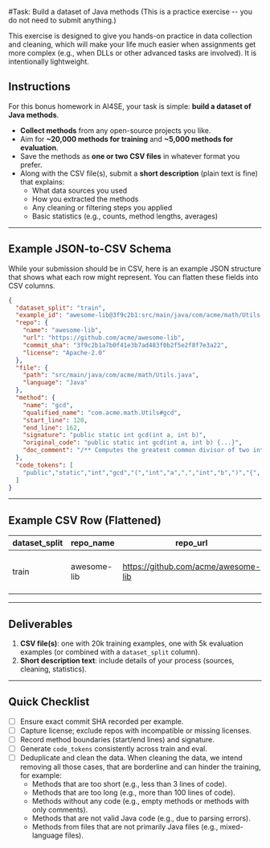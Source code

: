 
#Task: Build a dataset of Java methods
(This is a practice exercise -- you do not need to submit anything.)

This exercise is designed to give you hands-on practice in data collection and cleaning, which will make your life much easier when assignments get more complex (e.g., when DLLs or other advanced tasks are involved). It is intentionally lightweight.



## Instructions
For this bonus homework in AI4SE, your task is simple: **build a dataset of Java methods**.  

- **Collect methods** from any open-source projects you like.  
- Aim for **~20,000 methods for training** and **~5,000 methods for evaluation**.  
- Save the methods as **one or two CSV files** in whatever format you prefer.  
- Along with the CSV file(s), submit a **short description** (plain text is fine) that explains:
  - What data sources you used  
  - How you extracted the methods  
  - Any cleaning or filtering steps you applied  
  - Basic statistics (e.g., counts, method lengths, averages)  


---

## Example JSON-to-CSV Schema
While your submission should be in CSV, here is an example JSON structure that shows what each row might represent. You can flatten these fields into CSV columns.

```json
{
  "dataset_split": "train",
  "example_id": "awesome-lib@3f9c2b1:src/main/java/com/acme/math/Utils.java#120-162",
  "repo": {
    "name": "awesome-lib",
    "url": "https://github.com/acme/awesome-lib",
    "commit_sha": "3f9c2b1a7b0f41e3b7ad483f0b2f5e2f8f7e3a22",
    "license": "Apache-2.0"
  },
  "file": {
    "path": "src/main/java/com/acme/math/Utils.java",
    "language": "Java"
  },
  "method": {
    "name": "gcd",
    "qualified_name": "com.acme.math.Utils#gcd",
    "start_line": 120,
    "end_line": 162,
    "signature": "public static int gcd(int a, int b)",
    "original_code": "public static int gcd(int a, int b) {...}",
    "doc_comment": "/** Computes the greatest common divisor of two integers. */"
  },
  "code_tokens": [
    "public","static","int","gcd","(","int","a",",","int","b",")","{", "..."
  ]
}
```

---

## Example CSV Row (Flattened)

| dataset_split | repo_name  | repo_url                          | commit_sha | file_path                          | method_name | start_line | end_line | signature                           | original_code | code_tokens                                                                 |
|---------------|------------|-----------------------------------|------------|-----------------------------------|-------------|------------|----------|-------------------------------------|---------------|----------------------------------------------------------------------------|
| train         | awesome-lib| https://github.com/acme/awesome-lib | 3f9c2b1    | src/main/java/com/acme/math/Utils.java | gcd         | 120        | 162      | public static int gcd(int a, int b) | public static int gcd(int a, int b)... | public, static, int, gcd, (, int, a, , int, b, ), {, ... |

---

## Deliverables
1. **CSV file(s)**: one with 20k training examples, one with 5k evaluation examples (or combined with a `dataset_split` column).  
2. **Short description text**: include details of your process (sources, cleaning, statistics).  

---

## Quick Checklist
- [ ] Ensure exact commit SHA recorded per example.  
- [ ] Capture license; exclude repos with incompatible or missing licenses.  
- [ ] Record method boundaries (start/end lines) and signature.  
- [ ] Generate `code_tokens` consistently across train and eval.  
- [ ] Deduplicate and clean the data.
When cleaning the data, we intend removing all those cases, that are borderline and can hinder the training, for example:
  - Methods that are too short (e.g., less than 3 lines of code).
  - Methods that are too long (e.g., more than 100 lines of code).
  - Methods without any code (e.g., empty methods or methods with only comments).
  - Methods that are not valid Java code (e.g., due to parsing errors).
  - Methods from files that are not primarily Java files (e.g., mixed-language files).

